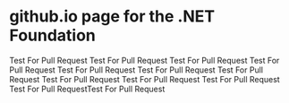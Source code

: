 # github.io page for the .NET Foundation

Test For Pull Request
Test For Pull Request
Test For Pull Request
Test For Pull Request
Test For Pull Request
Test For Pull Request
Test For Pull Request
Test For Pull Request
Test For Pull Request
Test For Pull Request
Test For Pull RequestTest For Pull Request
